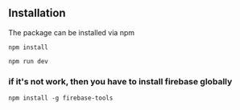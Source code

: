 ## Installation

The package can be installed via npm

```
npm install
```

```
npm run dev
```

### if it's not work, then you have to install firebase globally

```
npm install -g firebase-tools
```
